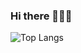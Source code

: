 ### Hi there 👋🔥✨

![Top Langs](https://github-readme-stats-git-masterrstaa-rickstaa.vercel.app/api/top-langs/?username=hzionn&layout=compact&theme=transparent&hide=jupyter%20notebook,html,css&exclude_repo=Graph-Machine-Learning)

<!--
[![Top Langs](https://github-readme-stats-git-masterrstaa-rickstaa.vercel.app/api/top-langs/?username=hzionn&layout=compact&theme=transparent&hide=jupyter%20notebook,html,css&exclude_repo=Graph-Machine-Learning)](https://github.com/hzionn/github-readme-stats)
![Anurag's GitHub stats](https://github-readme-stats.vercel.app/api?username=hzionn&show_icons=true&theme=transparent)
-->
<!--
**hzionn/hzionn** is a ✨ _special_ ✨ repository because its `README.md` (this file) appears on your GitHub profile.

Here are some ideas to get you started:

- 🔭 I’m currently working on ...
- 🌱 I’m currently learning ...
- 👯 I’m looking to collaborate on ...
- 🤔 I’m looking for help with ...
- 💬 Ask me about ...
- 📫 How to reach me: ...
- 😄 Pronouns: ...
- ⚡ Fun fact: ...
-->

<!--
Customize README:
https://github.com/anuraghazra/github-readme-stats
-->
